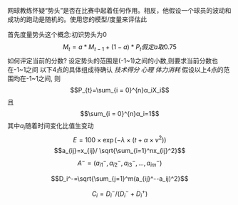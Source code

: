 网球教练怀疑“势头”是否在比赛中起着任何作用。相反，他假设一个球员的波动和成功的跑动是随机的。使用您的模型/度量来评估此

首先度量势头这个概念:初识势头为0
$$M_{t} = a*M_{t-1}+(1-a)*P_{t} 假定a取0.75$$
如何评定当前的分数?
设定势头的范围是(-1~1)之间的小数,则要求当前分数也在-1~1之间
以下4点的具体组成待确认
$技术得分$
$心理$
$体力消耗$
假设以上4点的范围均在-1~1之间,
则$$P_{t}=\sum_{i = 0}^{n}α_iX_i$$
且
$$\sum_{i = 0}^{n}α_i=1$$
其中$a_i$随着时间变化比值生变动
$$E = 100 \times \exp(-\lambda \times (t + \alpha \times v^2))$$
$$a_{ij}=x_{ij}/
\sqrt{\sum_{i=1}^nx_{ij}^2}$$
$$A^- =(a_{i1}^-,a_{i2}^-,a_{i3}^-,...,a_{im}^-)$$

$$D_i^-=\sqrt{\sum_{j=1}^m(a_{ij}^--a_ij)^2}$$

$$C_i=D_i^-/(D_i^-+D_i^+)$$
